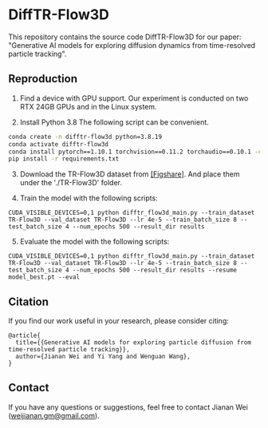 # DiffTR-Flow3D
This repository contains the source code DiffTR-Flow3D for our paper: "Generative AI models for exploring diffusion dynamics from time-resolved particle tracking".

## Reproduction

1. Find a device with GPU support. Our experiment is conducted on two RTX 24GB GPUs and in the Linux system.

2. Install Python 3.8 The following script can be convenient.
```bash
conda create -n difftr-flow3d python=3.8.19
conda activate difftr-flow3d
conda install pytorch==1.10.1 torchvision==0.11.2 torchaudio==0.10.1 -c pytorch
pip install -r requirements.txt
```

3. Download the TR-Flow3D dataset from [[Figshare]](https://figshare.com/articles/dataset/TR-Flow3D/27617541). And place them under the './TR-Flow3D' folder. 

4. Train the model with the following scripts:
```shell
CUDA_VISIBLE_DEVICES=0,1 python difftr_flow3d_main.py --train_dataset TR-Flow3D --val_dataset TR-Flow3D --lr 4e-5 --train_batch_size 8 --test_batch_size 4 --num_epochs 500 --result_dir results
```

5. Evaluate the model with the following scripts:
```shell
CUDA_VISIBLE_DEVICES=0,1 python difftr_flow3d_main.py --train_dataset TR-Flow3D --val_dataset TR-Flow3D --lr 4e-5 --train_batch_size 8 --test_batch_size 4 --num_epochs 500 --result_dir results --resume model_best.pt --eval
```

## Citation

If you find our work useful in your research, please consider citing:

```
@article{
  title={{Generative AI models for exploring particle diffusion from time-resolved particle tracking}},
  author={Jianan Wei and Yi Yang and Wenguan Wang},
}
```

## Contact
If you have any questions or suggestions, feel free to contact Jianan Wei (weijianan.gm@gmail.com).


